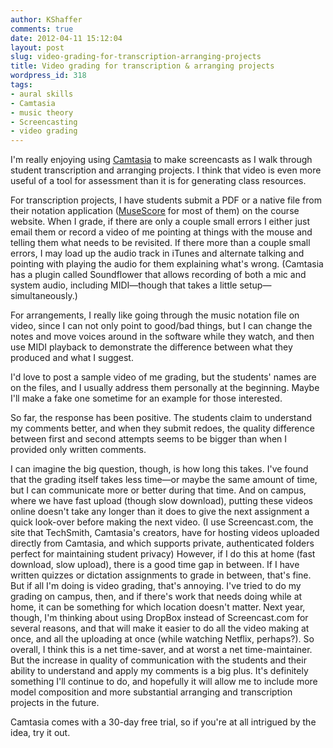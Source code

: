 ```yaml
---
author: KShaffer
comments: true
date: 2012-04-11 15:12:04
layout: post
slug: video-grading-for-transcription-arranging-projects
title: Video grading for transcription & arranging projects
wordpress_id: 318
tags:
- aural skills
- Camtasia
- music theory
- Screencasting
- video grading
---
```


I'm really enjoying using [Camtasia](http://www.techsmith.com/camtasia.html) to make screencasts as I walk through student transcription and arranging projects. I think that video is even more useful of a tool for assessment than it is for generating class resources.

For transcription projects, I have students submit a PDF or a native file from their notation application ([MuseScore](http://www.musescore.org) for most of them) on the course website. When I grade, if there are only a couple small errors I either just email them or record a video of me pointing at things with the mouse and telling them what needs to be revisited. If there more than a couple small errors, I may load up the audio track in iTunes and alternate talking and pointing with playing the audio for them explaining what's wrong. (Camtasia has a plugin called Soundflower that allows recording of both a mic and system audio, including MIDI—though that takes a little setup—simultaneously.)

For arrangements, I really like going through the music notation file on video, since I can not only point to good/bad things, but I can change the notes and move voices around in the software while they watch, and then use MIDI playback to demonstrate the difference between what they produced and what I suggest.

I'd love to post a sample video of me grading, but the students' names are on the files, and I usually address them personally at the beginning. Maybe I'll make a fake one sometime for an example for those interested.

So far, the response has been positive. The students claim to understand my comments better, and when they submit redoes, the quality difference between first and second attempts seems to be bigger than when I provided only written comments.

I can imagine the big question, though, is how long this takes. I've found that the grading itself takes less time—or maybe the same amount of time, but I can communicate more or better during that time. And on campus, where we have fast upload (though slow download), putting these videos online doesn't take any longer than it does to give the next assignment a quick look-over before making the next video. (I use Screencast.com, the site that TechSmith, Camtasia's creators, have for hosting videos uploaded directly from Camtasia, and which supports private, authenticated folders perfect for maintaining student privacy) However, if I do this at home (fast download, slow upload), there is a good time gap in between. If I have written quizzes or dictation assignments to grade in between, that's fine. But if all I'm doing is video grading, that's annoying. I've tried to do my grading on campus, then, and if there's work that needs doing while at home, it can be something for which location doesn't matter. Next year, though, I'm thinking about using DropBox instead of Screencast.com for several reasons, and that will make it easier to do all the video making at once, and all the uploading at once (while watching Netflix, perhaps?). So overall, I think this is a net time-saver, and at worst a net time-maintainer. But the increase in quality of communication with the students and their ability to understand and apply my comments is a big plus. It's definitely something I'll continue to do, and hopefully it will allow me to include more model composition and more substantial arranging and transcription projects in the future.

Camtasia comes with a 30-day free trial, so if you're at all intrigued by the idea, try it out.
